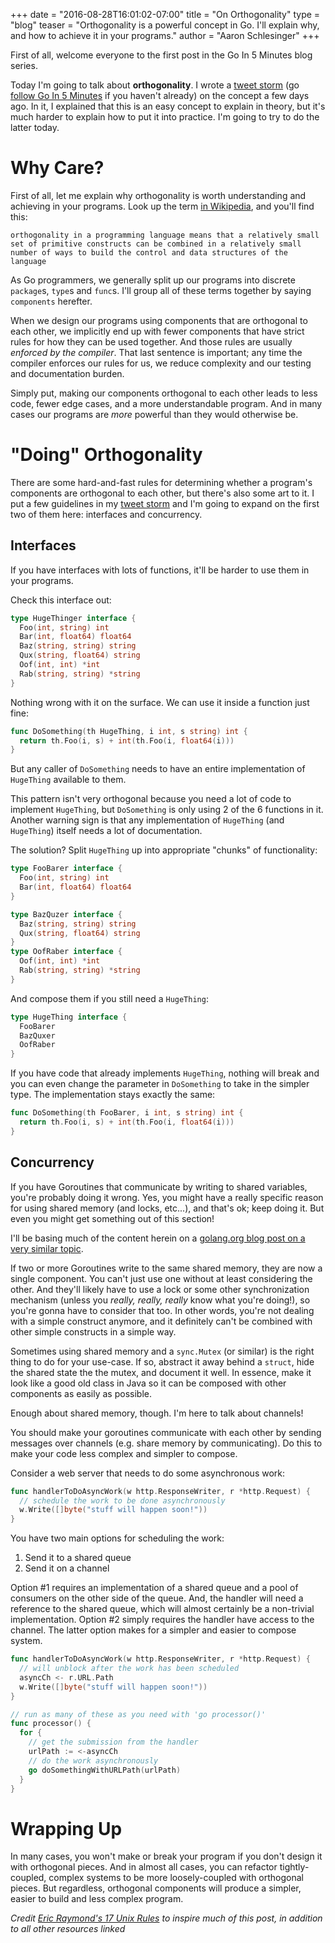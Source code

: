 +++
date = "2016-08-28T16:01:02-07:00"
title = "On Orthogonality"
type = "blog"
teaser = "Orthogonality is a powerful concept in Go. I'll explain why, and how to achieve it in your programs."
author = "Aaron Schlesinger"
+++

First of all, welcome everyone to the first post in the Go In 5 Minutes blog series.

Today I'm going to talk about __orthogonality__. I wrote a [tweet storm](https://twitter.com/goin5minutes/status/769325705226227713) (go [follow Go In 5 Minutes](https://twitter.com/goin5minutes) if you haven't already) on the concept a few days ago. In it, I explained that this is an easy concept to explain in theory, but it's much harder to explain how to put it into practice. I'm going to try to do the latter today.

# Why Care?

First of all, let me explain why orthogonality is worth understanding and achieving in your programs. Look up the term [in Wikipedia](https://en.wikipedia.org/wiki/Orthogonality_(programming)), and you'll find this:

`orthogonality in a programming language means that a relatively small set of primitive constructs can be combined in a relatively small number of ways to build the control and data structures of the language`

As Go programmers, we generally split up our programs into discrete `package`s, `type`s and `func`s. I'll group all of these terms together by saying `components` herefter.

When we design our programs using components that are orthogonal to each other, we implicitly end up with fewer components that have strict rules for how they can be used together. And those rules are usually _enforced by the compiler_. That last sentence is important; any time the compiler enforces our rules for us, we reduce complexity and our testing and documentation burden.

Simply put, making our components orthogonal to each other leads to less code, fewer edge cases, and a more understandable program. And in many cases our programs are _more_ powerful than they would otherwise be.

# "Doing" Orthogonality

There are some hard-and-fast rules for determining whether a program's components are orthogonal to each other, but there's also some art to it. I put a few guidelines in my [tweet storm](https://twitter.com/goin5minutes/status/769325705226227713) and I'm going to expand on the first two of them here: interfaces and concurrency.

## Interfaces

If you have interfaces with lots of functions, it'll be harder to use them in your programs.

Check this interface out:

```go
type HugeThinger interface {
  Foo(int, string) int
  Bar(int, float64) float64
  Baz(string, string) string
  Qux(string, float64) string
  Oof(int, int) *int
  Rab(string, string) *string
}
```

Nothing wrong with it on the surface. We can use it inside a function just fine:

```go
func DoSomething(th HugeThing, i int, s string) int {
  return th.Foo(i, s) + int(th.Foo(i, float64(i)))
}
```

But any caller of `DoSomething` needs to have an entire implementation of `HugeThing` available to them.

This pattern isn't very orthogonal because you need a lot of code to implement `HugeThing`, but `DoSomething` is only using 2 of the 6 functions in it. Another warning sign is that any implementation of `HugeThing` (and `HugeThing`) itself needs a lot of documentation.

The solution? Split `HugeThing` up into appropriate "chunks" of functionality:

```go
type FooBarer interface {
  Foo(int, string) int
  Bar(int, float64) float64
}

type BazQuzer interface {
  Baz(string, string) string
  Qux(string, float64) string
}
type OofRaber interface {
  Oof(int, int) *int
  Rab(string, string) *string
}
```

And compose them if you still need a `HugeThing`:

```go
type HugeThing interface {
  FooBarer
  BazQuxer
  OofRaber
}
```

If you have code that already implements `HugeThing`, nothing will break and you can even change the parameter in `DoSomething` to take in the simpler type. The implementation stays exactly the same:

```go
func DoSomething(th FooBarer, i int, s string) int {
  return th.Foo(i, s) + int(th.Foo(i, float64(i)))
}
```

## Concurrency

If you have Goroutines that communicate by writing to shared variables, you're probably doing it wrong. Yes, you might have a really specific reason for using shared memory (and locks, etc...), and that's ok; keep doing it. But even you might get something out of this section!

I'll be basing much of the content herein on a [golang.org blog post on a very similar topic](https://blog.golang.org/share-memory-by-communicating).

If two or more Goroutines write to the same shared memory, they are now a single component. You can't just use one without at least considering the other. And they'll likely have to use a lock or some other synchronization mechanism (unless you _really, really, really_ know what you're doing!), so you're gonna have to consider that too. In other words, you're not dealing with a simple construct anymore, and it definitely can't be combined with other simple constructs in a simple way.

Sometimes using shared memory and a `sync.Mutex` (or similar) is the right thing to do for your use-case. If so, abstract it away behind a `struct`, hide the shared state the the mutex, and document it well. In essence, make it look like a good old class in Java so it can be composed with other components as easily as possible.

Enough about shared memory, though. I'm here to talk about channels!

You should make your goroutines communicate with each other by sending messages over channels (e.g. share memory by communicating). Do this to make your code less complex and simpler to compose.

Consider a web server that needs to do some asynchronous work:

```go
func handlerToDoAsyncWork(w http.ResponseWriter, r *http.Request) {
  // schedule the work to be done asynchronously
  w.Write([]byte("stuff will happen soon!"))
}
```

You have two main options for scheduling the work:

1. Send it to a shared queue
2. Send it on a channel

Option #1 requires an implementation of a shared queue and a pool of consumers on the other side of the queue. And, the handler will need a reference to the shared queue, which will almost certainly be a non-trivial implementation. Option #2 simply requires the handler have access to the channel. The latter option makes for a simpler and easier to compose system.

```go
func handlerToDoAsyncWork(w http.ResponseWriter, r *http.Request) {
  // will unblock after the work has been scheduled
  asyncCh <- r.URL.Path
  w.Write([]byte("stuff will happen soon!"))
}

// run as many of these as you need with 'go processor()'
func processor() {
  for {
    // get the submission from the handler
    urlPath := <-asyncCh
    // do the work asynchronously
    go doSomethingWithURLPath(urlPath)
  }
}
```

# Wrapping Up

In many cases, you won't make or break your program if you don't design it with orthogonal pieces. And in almost all cases, you can refactor tightly-coupled, complex systems to be more loosely-coupled with orthogonal pieces. But regardless, orthogonal components will produce a simpler, easier to build and less complex program.


*Credit [Eric Raymond's 17 Unix Rules](https://en.wikipedia.org/wiki/Unix_philosophy#Eric_Raymond.E2.80.99s_17_Unix_Rules) to inspire much of this post, in addition to all other resources linked*
